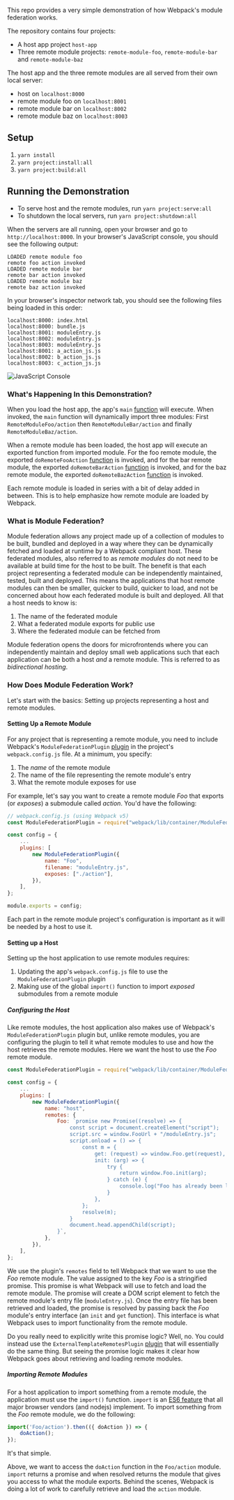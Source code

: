 This repo provides a very simple demonstration of how Webpack's module federation works.

The repository contains four projects:

- A host app project `host-app`
- Three remote module projects: `remote-module-foo`, `remote-module-bar` and `remote-module-baz`

The host app and the three remote modules are all served from their own local server:

- host on `localhost:8000`
- remote module foo on `localhost:8001`
- remote module bar on `localhost:8002`
- remote module baz on `localhost:8003`


## Setup

1. `yarn install`
2. `yarn project:install:all`
3. `yarn project:build:all`


## Running the Demonstration

- To serve host and the remote modules, run `yarn project:serve:all`
- To shutdown the local servers, run `yarn project:shutdown:all`

When the servers are all running, open your browser and go to `http://localhost:8000`. In your browser's JavaScript console, you should see the following output:

```
LOADED remote module foo
remote foo action invoked
LOADED remote module bar
remote bar action invoked
LOADED remote module baz
remote baz action invoked
```

In your browser's inspector network tab, you should see the following files being loaded in this order:

```
localhost:8000: index.html
localhost:8000: bundle.js
localhost:8001: moduleEntry.js
localhost:8002: moduleEntry.js	
localhost:8003: moduleEntry.js	
localhost:8001: a_action_js.js
localhost:8002: b_action_js.js
localhost:8003: c_action_js.js
```

![JavaScript Console](./assets/images/console-output.png)

### What's Happening In this Demonstration?

When you load the host app, the app's `main` [function](https://github.com/mlcohen/simple-webpack-module-federation-demonstration/blob/main/host-app/src/main.js) will execute. When invoked, the `main` function will dynamically import three modules: First `RemoteModuleFoo/action` then `RemoteModuleBar/action` and finally `RemoteModuleBaz/action`.

When a remote module has been loaded, the host app will execute an exported function from imported module. For the foo remote module, the exported `doRemoteFooAction` [function](https://github.com/mlcohen/simple-webpack-module-federation-demonstration/blob/main/remote-module-foo/src/a/action.js) is invoked, and for the bar remote module, the exported `doRemoteBarAction` [function](https://github.com/mlcohen/simple-webpack-module-federation-demonstration/blob/main/remote-module-bar/src/b/action.js) is invoked, and for the baz remote module, the exported `doRemoteBazAction` [function](https://github.com/mlcohen/simple-webpack-module-federation-demonstration/blob/main/remote-module-baz/src/c/action.js) is invoked.

Each remote module is loaded in series with a bit of delay added in between. This is to help emphasize how remote module are loaded by Webpack.

### What is Module Federation?

Module federation allows any project made up of a collection of modules to be built, bundled and deployed in a way where they can be dynamically fetched and loaded at runtime by a Webpack compliant host. These federated modules, also referred to as _remote modules_ do not need to be available at build time for the host to be built. The benefit is that each project representing a federated module can be independently maintained, tested, built and deployed. This means the applications that host remote modules can then be smaller, quicker to build, quicker to load, and not be concerned about how each federated module is built and deployed. All that a host needs to know is:

1. The name of the federated module
2. What a federated module exports for public use
3. Where the federated module can be fetched from

Module federation opens the doors for microfrontends where you can independently maintain and deploy small web applications such that each application can be both a host _and_ a remote module. This is referred to as _bidirectional hosting_.

### How Does Module Federation Work?

Let's start with the basics: Setting up projects representing a host and remote modules.

#### Setting Up a Remote Module

For any project that is representing a remote module, you need to include Webpack's `ModuleFederationPlugin` [plugin](https://webpack.js.org/plugins/module-federation-plugin) in the project's `webpack.config.js` file. At a minimum, you specify:

1. The *name* of the remote module
2. The name of the file representing the remote module's entry
3. What the remote module exposes for use

For example, let's say you want to create a remote module *Foo* that exports (or _exposes_) a submodule called _action_. You'd have the following:

```js
// webpack.config.js (using Webpack v5)
const ModuleFederationPlugin = require("webpack/lib/container/ModuleFederationPlugin");

const config = {
    ...
    plugins: [
        new ModuleFederationPlugin({
            name: "Foo",
            filename: "moduleEntry.js",
            exposes: ["./action"],
        }),
    ],
};

module.exports = config;
```

Each part in the remote module project's configuration is important as it will be needed by a host to use it.

#### Setting up a Host

Setting up the host application to use remote modules requires:

1. Updating the app's `webpack.config.js` file to use the `ModuleFederationPlugin` plugin
2. Making use of the global `import()` function to import _exposed_ submodules from a remote module

##### Configuring the Host

Like remote modules, the host application also makes use of Webpack's `ModuleFederationPlugin` plugin but, unlike remote modules, you are configuring the plugin to tell it what remote modules to use and how the host retrieves the remote modules. Here we want the host to use the *Foo* remote module.

```js
const ModuleFederationPlugin = require("webpack/lib/container/ModuleFederationPlugin");

const config = {
    ...
    plugins: [
        new ModuleFederationPlugin({
            name: "host",
            remotes: {
                Foo: `promise new Promise((resolve) => {
                    const script = document.createElement("script");
                    script.src = window.FooUrl + "/moduleEntry.js";
                    script.onload = () => {
                        const m = {
                            get: (request) => window.Foo.get(request),
                            init: (arg) => {
                                try {
                                    return window.Foo.init(arg);
                                } catch (e) {
                                    console.log("Foo has already been loaded");
                                }
                            },
                        };
                        resolve(m);
                    }
                    document.head.appendChild(script);
                }`,
            },
        }),
    ],
};
```

We use the plugin's `remotes` field to tell Webpack that we want to use the *Foo* remote module. The value assigned to the key _Foo_ is a stringified promise. This promise is what Webpack will use to fetch and load the remote module. The promise will create a DOM script element to fetch the remote module's entry file (`moduleEntry.js`). Once the entry file has been retrieved and loaded, the promise is resolved by passing back the *Foo* module's entry interface (an `init` and `get` function). This interface is what Webpack uses to import functionality from the remote module.

Do you really need to explicitly write this promise logic? Well, no. You could instead use the `ExternalTemplateRemotesPlugin` [plugin](https://www.npmjs.com/package/external-remotes-plugin) that will essentially do the same thing. But seeing the promise logic makes it clear how Webpack goes about retrieving and loading remote modules. 

##### Importing Remote Modules

For a host application to import something from a remote module, the application must use the `import()` function. `import` is an [ES6 feature](https://developer.mozilla.org/en-US/docs/Web/JavaScript/Reference/Operators/import) that all major browser vendors (and nodejs) implement. To import something from the *Foo* remote module, we do the following:

```js
import('Foo/action').then(({ doAction }) => {
    doAction();
});
```

It's that simple.

Above, we want to access the `doAction` function in the `Foo/action` module. `import` returns a promise and when resolved returns the module that gives you access to what the module exports. Behind the scenes, Webpack is doing a lot of work to carefully retrieve and load the `action` module.